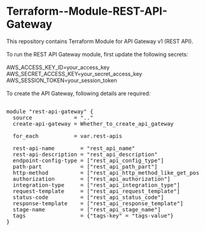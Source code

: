 # Terraform--Module-REST-API-Gateway
This repository contains Terraform Module for API Gateway v1 (REST API).<br><br>
To run the REST API Gateway module, first update the following secrets:<br><br>
AWS_ACCESS_KEY_ID=your_access_key<br>
AWS_SECRET_ACCESS_KEY=your_secret_access_key<br>
AWS_SESSION_TOKEN=your_session_token<br><br>
To create the API Gateway, following details are required:<br><br>
<pre>module "rest-api-gateway" {
  source             = ".."
  create-api-gateway = Whether_to_create_api_gateway
  
  for_each           = var.rest-apis
  
  rest-api-name        = "rest_api_name"
  rest-api-description = "rest_api_description"
  endpoint-config-type = ["rest_api_config_type"]
  path-part            = ["rest_api_path_part"]
  http-method          = ["rest_api_http_method_like_get_post"]
  authorization        = ["rest_api_authorization"]
  integration-type     = ["rest_api_integration_type"]
  request-template     = ["rest_api_request_template"]
  status-code          = ["rest_api_status_code"]
  response-template    = ["rest_api_response_template"]
  stage-name           = ["rest_api_stage_name"]
  tags                 = {"tags-key" = "tags-value"}
}</pre>